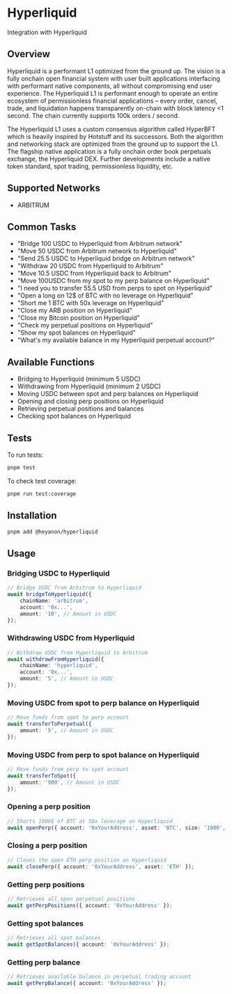 # Hyperliquid

Integration with Hyperliquid

## Overview

Hyperliquid is a performant L1 optimized from the ground up. The vision is a fully onchain open financial system with user built applications interfacing with performant native components, all without compromising end user experience. The Hyperliquid L1 is performant enough to operate an entire ecosystem of permissionless financial applications – every order, cancel, trade, and liquidation happens transparently on-chain with block latency <1 second. The chain currently supports 100k orders / second.

The Hyperliquid L1 uses a custom consensus algorithm called HyperBFT which is heavily inspired by Hotstuff and its successors. Both the algorithm and networking stack are optimized from the ground up to support the L1. The flagship native application is a fully onchain order book perpetuals exchange, the Hyperliquid DEX. Further developments include a native token standard, spot trading, permissionless liquidity, etc.

## Supported Networks

-   ARBITRUM

## Common Tasks

-   "Bridge 100 USDC to Hyperliquid from Arbitrum network"
-   "Move 50 USDC from Arbitrum network to Hyperliquid"
-   "Send 25.5 USDC to Hyperliquid bridge on Arbitrum network"
-   "Withdraw 20 USDC from Hyperliquid to Arbitrum"
-   "Move 10.5 USDC from Hyperliquid back to Arbitrum"
-   "Move 100USDC from my spot to my perp balance on Hyperliquid"
-   "I need you to transfer 55.5 USD from perps to spot on Hyperliquid"
-   "Open a long on 12$ of BTC with no leverage on Hyperliquid"
-   "Short me 1 BTC with 50x leverage on Hyperliquid"
-   "Close my ARB position on Hyperliquid"
-   "Close my Bitcoin position on Hyperliquid"
-   "Check my perpetual positions on Hyperliquid"
-   "Show my spot balances on Hyperliquid"
-   "What's my available balance in my Hyperliquid perpetual account?"

## Available Functions

-   Bridging to Hyperliquid (minimum 5 USDC)
-   Withdrawing from Hyperliquid (minimum 2 USDC)
-   Moving USDC between spot and perp balances on Hyperliquid
-   Opening and closing perp positions on Hyperliquid
-   Retrieving perpetual positions and balances
-   Checking spot balances on Hyperliquid

## Tests

To run tests:

```bash
pnpm test
```

To check test coverage:

```bash
pnpm run test:coverage
```

## Installation

```bash
pnpm add @heyanon/hyperliquid
```

## Usage

### Bridging USDC to Hyperliquid

```typescript
// Bridge USDC from Arbitrum to Hyperliquid
await bridgeToHyperliquid({
    chainName: 'arbitrum',
    account: '0x...',
    amount: '10', // Amount in USDC
});
```

### Withdrawing USDC from Hyperliquid

```typescript
// Withdraw USDC from Hyperliquid to Arbitrum
await withdrawFromHyperliquid({
    chainName: 'hyperliquid',
    account: '0x...',
    amount: '5', // Amount in USDC
});
```

### Moving USDC from spot to perp balance on Hyperliquid

```typescript
// Move funds from spot to perp account
await transferToPerpetual({
    amount: '5', // Amount in USDC
});
```

### Moving USDC from perp to spot balance on Hyperliquid

```typescript
// Move funds from perp to spot account
await transferToSpot({
    amount: '900', // Amount in USDC
});
```

### Opening a perp position

```typescript
// Shorts 1000$ of BTC at 50x leverage on Hyperliquid
await openPerp({ account: '0xYourAddress', asset: 'BTC', size: '1000', sizeUnit: 'USD', leverage: 50, short: true });
```

### Closing a perp position

```typescript
// Closes the open ETH perp position on Hyperliquid
await closePerp({ account: '0xYourAddress', asset: 'ETH' });
```

### Getting perp positions

```typescript
// Retrieves all open perpetual positions
await getPerpPositions({ account: '0xYourAddress' });
```

### Getting spot balances

```typescript
// Retrieves all spot balances
await getSpotBalances({ account: '0xYourAddress' });
```

### Getting perp balance

```typescript
// Retrieves available balance in perpetual trading account
await getPerpBalance({ account: '0xYourAddress' });
```
